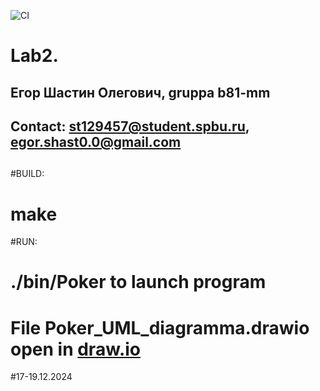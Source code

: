 ![CI](https://github.com/Egor-Shast-rezka/Lab/Lab2/actions/workflows/ci.yml/badge.svg)

# Lab2.
## Егор Шастин Олегович, gruppa b81-mm
## Contact: st129457@student.spbu.ru,	egor.shast0.0@gmail.com

## 

#BUILD:
# make

#RUN:
# ./bin/Poker	to launch program

# File Poker_UML_diagramma.drawio open in [draw.io](https://app.diagrams.net/)

#17-19.12.2024
